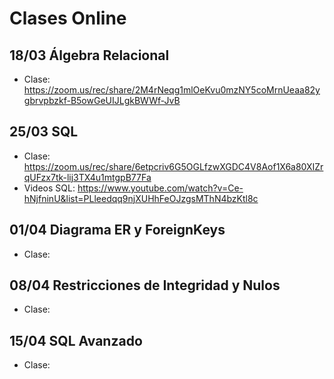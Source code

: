 # Clases Online

## 18/03 Álgebra Relacional 
- Clase: https://zoom.us/rec/share/2M4rNeqg1mlOeKvu0mzNY5coMrnUeaa82ygbrvpbzkf-B5owGeUIJLgkBWWf-JvB

## 25/03 SQL 
- Clase: https://zoom.us/rec/share/6etpcriv6G5OGLfzwXGDC4V8Aof1X6a80XIZrqUFzx7tk-lij3TX4u1mtgpB77Fa
- Videos SQL: https://www.youtube.com/watch?v=Ce-hNjfninU&list=PLleedqq9njXUHhFeOJzgsMThN4bzKtl8c

## 01/04 Diagrama ER y ForeignKeys
- Clase: 

## 08/04 Restricciones de Integridad y Nulos
- Clase:

## 15/04 SQL Avanzado
- Clase: 
